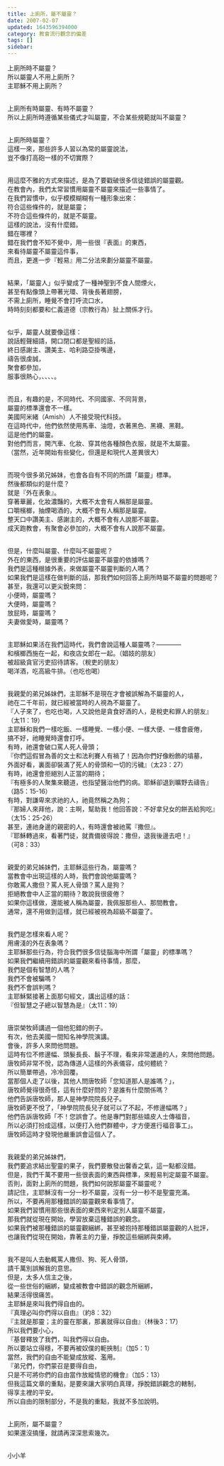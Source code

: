 ```yaml
---
title: 上廁所，屬不屬靈？
date: 2007-02-07
updated: 1643596394000
category: 教會流行觀念的偏差
tags: []
sidebar: 
---
```


<p>上廁所時不屬靈？<br/>
所以屬靈人不用上廁所？<br/>
主耶穌不用上廁所？</p>
<p><br/>
上廁所有時屬靈、有時不屬靈？<br/>
所以上廁所時遵循某些儀式才叫屬靈，不合某些規範就叫不屬靈？</p>
<p><br/>
上廁所時屬靈？<br/>
這樣一來，那些許多人習以為常的屬靈說法，<br/>
豈不像打高砲一樣的不切實際？</p>
<p><br/>
用這麼不雅的方式來描述，是為了要戳破很多信徒錯誤的屬靈觀。<br/>
在教會內，我們太常習慣用屬靈不屬靈來描述一些事情了。<br/>
在我們習慣中，似乎模模糊糊有一種形象出來：<br/>
符合這些條件的，就是屬靈；<br/>
不符合這些條件的，就是不屬靈。<br/>
這樣的說法，沒有什麼錯。<br/>
錯在哪裡？<br/>
錯在我們會不知不覺中，用一些很『表面』的東西，<br/>
來看待屬靈不屬靈這件事，<br/>
而且，更進一步『輕易』用二分法來劃分屬靈不屬靈。</p>
<p><br/>
結果，「屬靈人」似乎變成了一種神聖到不食人間煙火，<br/>
甚至有點像頭上帶著光環、背後長著翅膀，<br/>
不需上廁所，睡覺不會打呼流口水，<br/>
時時刻刻都要和仁義道德（宗教行為）扯上關係才行。</p>
<p><br/>
似乎，屬靈人就要像這樣：<br/>
說話輕聲細語，開口閉口都是聖經的話，<br/>
終日感謝主、讚美主、哈利路亞掛嘴邊，<br/>
禱告很虔誠，<br/>
聚會都參加，<br/>
服事很熱心，、、、、。</p>
<p><br/>
而且，有趣的是，不同時代、不同國家、不同背景，<br/>
屬靈的標準還會不一樣。<br/>
美國阿米緒（Amish）人不接受現代科技。<br/>
在這時代中，他們依然使用馬車、油燈，衣著黑色、黑襪、黑鞋。<br/>
這是他們的屬靈。<br/>
對他們而言，開汽車、化妝、穿其他各種顏色衣服，就是不太屬靈。<br/>
（當然，近年開始有些變化，但還是和現代人差異很大）</p>
<p><br/>
而現今很多弟兄姊妹，也會各自有不同的所謂「屬靈」標準。<br/>
然後都類似的是什麼？<br/>
就是『外在表象』。<br/>
穿著華麗，化妝濃豔的，大概不太會有人稱那是屬靈。<br/>
口嚼檳榔，抽煙喝酒的，大概不會有人稱那是屬靈。<br/>
整天口中讚美主、感謝主的，大概不會有人說那不屬靈。<br/>
成天跑教會，有聚會必參加的，大概不會有人說那不屬靈。</p>
<p><br/>
但是，什麼叫屬靈、什麼叫不屬靈呢？<br/>
外在的東西，是很重要的評估屬靈不屬靈的依據嗎？<br/>
我們是這種根據外表，來做屬靈不屬靈判斷的人嗎？<br/>
如果我們是這樣在做判斷的話，那我們如何回答上廁所時屬不屬靈的問題呢？<br/>
甚至，我還可以更尖銳來問：<br/>
小便時，屬靈嗎？<br/>
大便時，屬靈嗎？<br/>
放屁時，屬靈嗎？<br/>
夫妻做愛時，屬靈嗎？</p>
<p><br/>
主耶穌如果活在我們這時代，我們會說這種人屬靈嗎？————<br/>
和檳榔西施在一起，和夜店女郎在一起。（娼妓的朋友）<br/>
被超級貪官污吏招待請客。（稅吏的朋友）<br/>
喝洋酒，吃高級牛排。（也吃也喝）</p>
<p><br/>
我親愛的弟兄姊妹們，主耶穌不是現在才會被誤解為不屬靈的人，<br/>
祂在二千年前，就已經被當時的人視為不屬靈了。<br/>
『人子來了，也吃也喝，人又說他是貪食好酒的人，是稅吏和罪人的朋友』<br/>
（太11：19）<br/>
主耶穌和我們一樣吃飯、一樣睡覺、一樣小便、一樣大便、一樣會疲倦，<br/>
搞不好，祂睡覺時還會打呼。<br/>
有時，祂還會破口罵人死人骨頭；<br/>
『你們這假冒為善的文士和法利賽人有禍了！因為你們好像粉飾的墳墓，<br/>
外面好看，裏面卻裝滿了死人的骨頭和一切的污穢』（太23：27）<br/>
有時，祂還會拒絕別人正當的期待；<br/>
『有極多的人聚集來聽道，也指望醫治他們的病。耶穌卻退到曠野去禱告』<br/>
（路5：15-16）<br/>
有時，對謙卑來求祂的人，祂竟然稱之為狗；<br/>
『那婦人來拜他，說：主啊，幫助我！他回答說：不好拿兒女的餅丟給狗吃』<br/>
（太15：25-26）<br/>
甚至，連祂身邊的親密的人，有時還會被祂罵『撒但』。<br/>
『耶穌轉過來，看著門徒，就責備彼得說：撒但，退我後邊去吧！』<br/>
（可8：33）</p>
<p><br/>
親愛的弟兄姊妹們，主耶穌這些行為，屬靈嗎？<br/>
當教會中出現這樣的人時，我們會說他屬靈嗎？<br/>
你敢罵人撒但？罵人死人骨頭？罵人是狗？<br/>
拒絕教會中人正當的期待？敢說我很疲倦？<br/>
如果你這樣做，還能被人稱為屬靈，我佩服那些人、那間教會。<br/>
通常，還不用做到這樣，就已經被視為超級不屬靈了。</p>
<p><br/>
我們是怎樣來看人呢？<br/>
用膚淺的外在表象嗎？<br/>
主耶穌那些行為，符合我們很多信徒腦海中所謂「屬靈」的標準嗎？<br/>
如果我們繼續用錯誤的屬靈觀來看待事情，那麼，<br/>
我們是個有智慧的人嗎？<br/>
我們不會被騙嗎？<br/>
我們不會誤判嗎？<br/>
主耶穌緊接著上面那句經文，講出這樣的話：<br/>
『但智慧之子總以智慧為是』（太11：19）</p>
<p><br/>
唐崇榮牧師講過一個他犯錯的例子。<br/>
有次，他去美國一間知名神學院演講。<br/>
會後，許多人來問他問題。<br/>
這時有位不修邊幅、頭髮長長、鬍子不理，看來非常邋遢的人，來問他問題。<br/>
唐牧師非常不悅，認為傳道人這樣的外表儀容，成何體統？<br/>
所以簡單帶過，冷冷回覆。<br/>
當那個人走了以後，其他人問唐牧師「您知道那人是誰嗎？」，<br/>
唐牧師覺得很奇怪，這有什麼好問的？是誰有什麼關係嗎？<br/>
他們告訴唐牧師，那人是神學院院長兒子。<br/>
唐牧師更不悅了，「神學院院長兒子就可以了不起，不修邊幅嗎？」<br/>
他們告訴唐牧師「不！您誤會了。他是專門對那些嬉皮人士傳福音，<br/>
所以必須打扮成這樣，以便打入他們群體中，才方便進行福音事工」。<br/>
唐牧師這時才發現他嚴重誤會這個人了。</p>
<p><br/>
我親愛的弟兄姊妹們，<br/>
我們要追求結出聖靈的果子，我們要散發出馨香之氣，這一點都沒錯。<br/>
但是，我們千萬不要用一些很表面的東西與標準，來輕易判定屬靈不屬靈。<br/>
否則，面對上廁所的問題，我們如何說那屬靈不屬靈呢？<br/>
請記住，主耶穌沒有一分一秒不屬靈，沒有一分一秒不是聖靈充滿。<br/>
所以，不要再用那種錯誤的屬靈觀來看事情了。<br/>
如果我們習慣用那些很表面的東西來判定別人屬靈不屬靈，<br/>
那我們就從現在開始，學習放棄這種錯誤的觀念。<br/>
如果我們被那種錯誤的屬靈觀綑綁，甚至被抱持那種錯誤屬靈觀的人批評，<br/>
也讓我們從現在開始，靠著主的力量，掙脫這些綑綁與束縛。</p>
<p><br/>
我不是叫人去動輒罵人撒但、狗、死人骨頭，<br/>
請千萬別誤解我的意思。<br/>
但是，太多人信主之後，<br/>
從一些世俗的綑綁，變成被教會中錯誤的觀念所綑綁，<br/>
結果活得很痛苦。<br/>
主耶穌是來叫我們得自由的。<br/>
『真理必叫你們得以自由』（約8：32）<br/>
『主就是那靈；主的靈在那裏，那裏就得以自由』（林後3：17）<br/>
所以我們要小心，<br/>
『基督釋放了我們，叫我們得以自由。<br/>
所以要站立得穩，不要再被奴僕的軛挾制』（加5：1）<br/>
當然，我們的自由不能變成放縱、濫用。<br/>
『弟兄們，你們蒙召是要得自由，<br/>
只是不可將你們的自由當作放縱情慾的機會』（加5：13）<br/>
但我這篇文章的重點，是要來讓大家明白真理，掙脫錯誤觀念的轄制，<br/>
得享主裡的平安。<br/>
所以自由的限制部分，不是我的重點，我就不多加說明。</p>
<p><br/>
上廁所，屬不屬靈？<br/>
如果還沒搞懂，就請再深深思索幾次。</p>
<p><br/>
小小羊</p>
